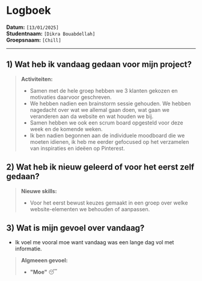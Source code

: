 # Logboek

**Datum:** `[13/01/2025]`  
**Studentnaam:** `[Dikra Bouabdellah]`  
**Groepsnaam:** `[Chill]`

---

## 1) Wat heb ik vandaag gedaan voor mijn project?

> **Activiteiten:**
>
> - Samen met de hele groep hebben we 3 klanten gekozen en motivaties daarvoor geschreven.
> - We hebben nadien een brainstorm sessie gehouden. We hebben nagedacht over wat we allemal gaan doen, wat gaan we veranderen aan da website en wat houden we bij.
> - Samen hebben we ook een scrum board opgesteld voor deze week en de komende weken.
> - Ik ben nadien begonnen aan de individuele moodboard die we moeten idienen, ik heb me eerder gefocused op het verzamelen van inspiraties en ideëen op Pinterest.

## 2) Wat heb ik nieuw geleerd of voor het eerst zelf gedaan?

> **Nieuwe skills:**
>
> - Voor het eerst bewust keuzes gemaakt in een groep over welke website-elementen we behouden of aanpassen.

## 3) Wat is mijn gevoel over vandaag?

- Ik voel me vooral moe want vandaag was een lange dag vol met informatie.

> **Algmeeen gevoel:**
>
> - **"Moe"** :sleeping:
